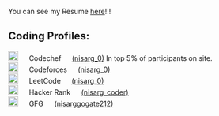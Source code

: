 You can see my Resume [here](https://github.com/nisarg0/Resume/blob/main/Nisarg%20Resume.pdf)!!!
&nbsp;

## Coding Profiles:

<div><a target="_blank"> <img src="https://icons-for-free.com/iconfiles/png/512/codechef-1324440139527402917.png" width="20" height="20"/> </a>  &emsp; Codechef &emsp;  <a href="https://www.codechef.com/users/nisarg_0">(nisarg_0)</a> In top 5% of participants on site.</div>
 
<div><a target="_blank"> <img src="https://encrypted-tbn0.gstatic.com/images?q=tbn:ANd9GcRo54H6ouEbEfRIzdxCVVGTDsFn3sLytjsrKPTw9o8roMU1SNqBDDv5UKwqHaKr2eDoC0Q&usqp=CAU"
                               width="20" height="20"/> </a>  &emsp; Codeforces &emsp; <a href="https://codeforces.com/profile/nisarg_0">(nisarg_0)</a></div>
 
  <div><a target="_blank"><img src="https://upload.wikimedia.org/wikipedia/commons/1/19/LeetCode_logo_black.png" width="20" height="20"/> </a> &emsp; LeetCode &emsp; <a href="https://leetcode.com/nisarg_0/">(nisarg_0)</a></div>  
  
  <div><a target="_blank"><img src="https://upload.wikimedia.org/wikipedia/commons/6/65/HackerRank_logo.png" width="20" height="20"/> </a> &emsp; Hacker Rank &emsp; <a href="https://www.hackerrank.com/Nisarg_coder">(nisarg_coder)</a></div>  
  
  <div><a target="_blank"><img src="https://media.geeksforgeeks.org/wp-content/cdn-uploads/gfg_200x200-min.png" width="20" height="20"/> </a> &emsp; GFG &emsp; <a href="https://auth.geeksforgeeks.org/user/nisarggogate212/profile">(nisarggogate212)</a></div>
  

  
   

